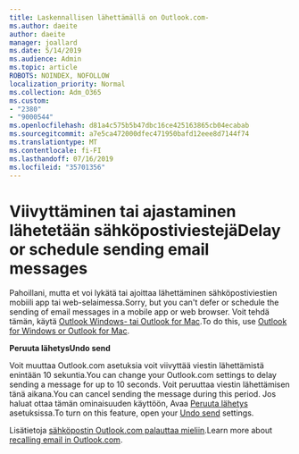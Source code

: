 ```yaml
---
title: Laskennallisen lähettämällä on Outlook.com-
ms.author: daeite
author: daeite
manager: joallard
ms.date: 5/14/2019
ms.audience: Admin
ms.topic: article
ROBOTS: NOINDEX, NOFOLLOW
localization_priority: Normal
ms.collection: Adm_O365
ms.custom:
- "2380"
- "9000544"
ms.openlocfilehash: d81a4c575b5b47dbc16ce425163865cb04ecabab
ms.sourcegitcommit: a7e5ca472000dfec471950bafd12eee8d7144f74
ms.translationtype: MT
ms.contentlocale: fi-FI
ms.lasthandoff: 07/16/2019
ms.locfileid: "35701356"
---
```

# <a name="delay-or-schedule-sending-email-messages"></a><span data-ttu-id="b2ac1-102">Viivyttäminen tai ajastaminen lähetetään sähköpostiviestejä</span><span class="sxs-lookup"><span data-stu-id="b2ac1-102">Delay or schedule sending email messages</span></span>

<span data-ttu-id="b2ac1-103">Pahoillani, mutta et voi lykätä tai ajoittaa lähettäminen sähköpostiviestien mobiili app tai web-selaimessa.</span><span class="sxs-lookup"><span data-stu-id="b2ac1-103">Sorry, but you can't defer or schedule the sending of email messages in a mobile app or web browser.</span></span> <span data-ttu-id="b2ac1-104">Voit tehdä tämän, käytä [Outlook Windows- tai Outlook for Mac](https://products.office.com/outlook/email-and-calendar-software-microsoft-outlook).</span><span class="sxs-lookup"><span data-stu-id="b2ac1-104">To do this, use [Outlook for Windows or Outlook for Mac](https://products.office.com/outlook/email-and-calendar-software-microsoft-outlook).</span></span>

<span data-ttu-id="b2ac1-105">**Peruuta lähetys**</span><span class="sxs-lookup"><span data-stu-id="b2ac1-105">**Undo send**</span></span>

<span data-ttu-id="b2ac1-106">Voit muuttaa Outlook.com asetuksia voit viivyttää viestin lähettämistä enintään 10 sekuntia.</span><span class="sxs-lookup"><span data-stu-id="b2ac1-106">You can change your Outlook.com settings to delay sending a message for up to 10 seconds.</span></span> <span data-ttu-id="b2ac1-107">Voit peruuttaa viestin lähettämisen tänä aikana.</span><span class="sxs-lookup"><span data-stu-id="b2ac1-107">You can cancel sending the message during this period.</span></span> <span data-ttu-id="b2ac1-108">Jos haluat ottaa tämän ominaisuuden käyttöön, Avaa [Peruuta lähetys](https://outlook.live.com/mail/options/mail/messageContent/undoSend) asetuksissa.</span><span class="sxs-lookup"><span data-stu-id="b2ac1-108">To turn on this feature, open your [Undo send](https://outlook.live.com/mail/options/mail/messageContent/undoSend) settings.</span></span>

<span data-ttu-id="b2ac1-109">Lisätietoja [sähköpostin Outlook.com palauttaa mieliin](https://support.office.com/article/c069ddde-5282-4085-8f4c-d7b133324f8a?wt.mc_id=Office_Outlook_com_Alchemy).</span><span class="sxs-lookup"><span data-stu-id="b2ac1-109">Learn more about [recalling email in Outlook.com](https://support.office.com/article/c069ddde-5282-4085-8f4c-d7b133324f8a?wt.mc_id=Office_Outlook_com_Alchemy).</span></span>